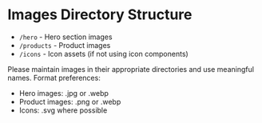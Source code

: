 # Images Directory Structure

- `/hero` - Hero section images
- `/products` - Product images
- `/icons` - Icon assets (if not using icon components)

Please maintain images in their appropriate directories and use meaningful names.
Format preferences:

- Hero images: .jpg or .webp
- Product images: .png or .webp
- Icons: .svg where possible
